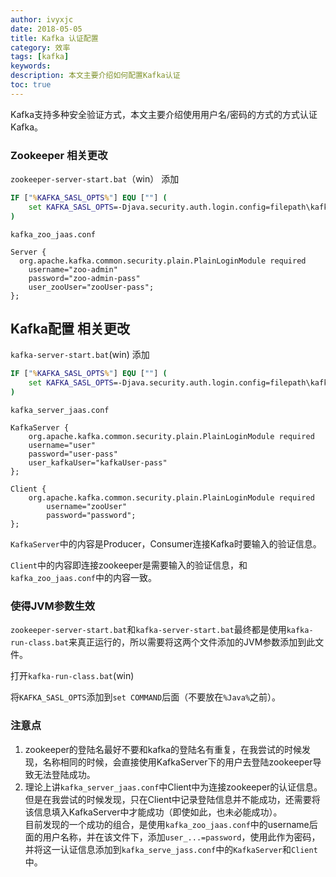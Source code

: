 ```yaml
---
author: ivyxjc
date: 2018-05-05
title: Kafka 认证配置
category: 效率
tags: [kafka]
keywords:
description: 本文主要介绍如何配置Kafka认证
toc: true
---
```



Kafka支持多种安全验证方式，本文主要介绍使用用户名/密码的方式的方式认证Kafka。
<!--more-->
### Zookeeper 相关更改

`zookeeper-server-start.bat`（win）
添加

```bat
IF ["%KAFKA_SASL_OPTS%"] EQU [""] (
    set KAFKA_SASL_OPTS=-Djava.security.auth.login.config=filepath\kafka_2.11-1.1.0\kafka_zoo_jaas.conf
)
```

`kafka_zoo_jaas.conf`
```
Server {  
  org.apache.kafka.common.security.plain.PlainLoginModule required  
    username="zoo-admin"
    password="zoo-admin-pass"
    user_zooUser="zooUser-pass";
}; 
```

## Kafka配置 相关更改

`kafka-server-start.bat`(win)
添加
```bat
IF ["%KAFKA_SASL_OPTS%"] EQU [""] (
    set KAFKA_SASL_OPTS=-Djava.security.auth.login.config=filepath\kafka_2.11-1.1.0\kafka_server_jaas.conf
)
```

`kafka_server_jaas.conf`

```
KafkaServer {
    org.apache.kafka.common.security.plain.PlainLoginModule required
    username="user"
    password="user-pass"
    user_kafkaUser="kafkaUser-pass"
};
    
Client {
    org.apache.kafka.common.security.plain.PlainLoginModule required
        username="zooUser"
        password="password";
};  
```

`KafkaServer`中的内容是Producer，Consumer连接Kafka时要输入的验证信息。

`Client`中的内容即连接zookeeper是需要输入的验证信息，和`kafka_zoo_jaas.conf`中的内容一致。

### 使得JVM参数生效

`zookeeper-server-start.bat`和`kafka-server-start.bat`最终都是使用`kafka-run-class.bat`来真正运行的，所以需要将这两个文件添加的JVM参数添加到此文件。

打开`kafka-run-class.bat`(win)

将`KAFKA_SASL_OPTS`添加到`set COMMAND`后面（不要放在`%Java%`之前）。


### 注意点
1. zookeeper的登陆名最好不要和kafka的登陆名有重复，在我尝试的时候发现，名称相同的时候，会直接使用KafkaServer下的用户去登陆zookeeper导致无法登陆成功。
2. 理论上讲`kafka_server_jaas.conf`中Client中为连接zookeeper的认证信息。但是在我尝试的时候发现，只在Client中记录登陆信息并不能成功，还需要将该信息填入KafkaServer中才能成功（即使如此，也未必能成功）。<br />目前发现的一个成功的组合，是使用`kafka_zoo_jaas.conf`中的username后面的用户名称，并在该文件下，添加`user_...=password`，使用此作为密码，并将这一认证信息添加到`kafka_serve_jass.conf`中的`KafkaServer`和`Client`中。